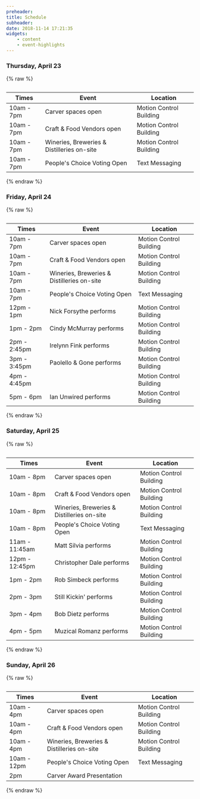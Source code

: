 ```yaml
---
preheader: 
title: Schedule
subheader: 
date: 2018-11-14 17:21:35
widgets:
    - content
    - event-highlights
---
```


### Thursday, April 23
{% raw %}
<table class="uk-table uk-table-divider">
    <caption></caption>
    <thead>
        <tr>
            <th>Times</th>
            <th>Event</th>
            <th>Location</th>
        </tr>
    </thead>
    <tbody>
        <tr>
            <td>10am - 7pm</td>
            <td>Carver spaces open</td>
            <td>Motion Control Building</td>
        </tr>
        <tr>
            <td>10am - 7pm</td>
            <td>Craft & Food Vendors open</td>
            <td>Motion Control Building</td>
        </tr>
        <tr>
            <td>10am - 7pm</td>
            <td>Wineries, Breweries & Distilleries on-site</td>
            <td>Motion Control Building</td>
        </tr>
        <tr>
            <td>10am - 7pm</td>
            <td>People's Choice Voting Open</td>
            <td>Text Messaging</td>
        </tr>
    </tbody>
</table>
{% endraw %}




### Friday, April 24
{% raw %}
<table class="uk-table uk-table-divider">
    <caption></caption>
    <thead>
        <tr>
            <th>Times</th>
            <th>Event</th>
            <th>Location</th>
        </tr>
    </thead>
    <tbody>
        <tr>
            <td>10am - 7pm</td>
            <td>Carver spaces open</td>
            <td>Motion Control Building</td>
        </tr>
        <tr>
            <td>10am - 7pm</td>
            <td>Craft & Food Vendors open</td>
            <td>Motion Control Building</td>
        </tr>
        <tr>
            <td>10am - 7pm</td>
            <td>Wineries, Breweries & Distilleries on-site</td>
            <td>Motion Control Building</td>
        </tr>
        <tr>
            <td>10am - 7pm</td>
            <td>People's Choice Voting Open</td>
            <td>Text Messaging</td>
        </tr>
        <tr>
            <td>12pm - 1pm</td>
            <td>Nick Forsythe performs</td>
            <td>Motion Control Building</td>
        </tr>
        <tr>
            <td>1pm - 2pm</td>
            <td>Cindy McMurray performs</td>
            <td>Motion Control Building</td>
        </tr>
        <tr>
            <td>2pm - 2:45pm</td>
            <td>Irelynn Fink performs</td>
            <td>Motion Control Building</td>
        </tr>
        <tr>
            <td>3pm - 3:45pm</td>
            <td>Paolello & Gone performs</td>
            <td>Motion Control Building</td>
        </tr>
        <tr>
            <td>4pm - 4:45pm</td>
            <td></td>
            <td>Motion Control Building</td>
        </tr>
        <tr>
            <td>5pm - 6pm</td>
            <td>Ian Unwired performs</td>
            <td>Motion Control Building</td>
        </tr>
    </tbody>
</table>
{% endraw %}



### Saturday, April 25
{% raw %}
<table class="uk-table uk-table-divider">
    <caption></caption>
    <thead>
        <tr>
            <th>Times</th>
            <th>Event</th>
            <th>Location</th>
        </tr>
    </thead>
    <tbody>
        <tr>
            <td>10am - 8pm</td>
            <td>Carver spaces open</td>
            <td>Motion Control Building</td>
        </tr>
        <tr>
            <td>10am - 8pm</td>
            <td>Craft & Food Vendors open</td>
            <td>Motion Control Building</td>
        </tr>
        <tr>
            <td>10am - 8pm</td>
            <td>Wineries, Breweries & Distilleries on-site</td>
            <td>Motion Control Building</td>
        </tr>
        <tr>
            <td>10am - 8pm</td>
            <td>People's Choice Voting Open</td>
            <td>Text Messaging</td>
        </tr>
        <tr>
            <td>11am - 11:45am</td>
            <td>Matt Silvia performs</td>
            <td>Motion Control Building</td>
        </tr>
        <tr>
            <td>12pm - 12:45pm</td>
            <td>Christopher Dale performs</td>
            <td>Motion Control Building</td>
        </tr>
        <tr>
            <td>1pm - 2pm</td>
            <td>Rob Simbeck performs</td>
            <td>Motion Control Building</td>
        </tr>
        <tr>
            <td>2pm - 3pm</td>
            <td>Still Kickin' performs</td>
            <td>Motion Control Building</td>
        </tr>
        <tr>
            <td>3pm - 4pm</td>
            <td>Bob Dietz performs</td>
            <td>Motion Control Building</td>
        </tr>
        <tr>
            <td>4pm - 5pm</td>
            <td>Muzical Romanz performs</td>
            <td>Motion Control Building</td>
        </tr>
    </tbody>
</table>
{% endraw %}

### Sunday, April 26
{% raw %}
<table class="uk-table uk-table-divider">
    <caption></caption>
    <thead>
        <tr>
            <th>Times</th>
            <th>Event</th>
            <th>Location</th>
        </tr>
    </thead>
    <tbody>
        <tr>
            <td>10am - 4pm</td>
            <td>Carver spaces open</td>
            <td>Motion Control Building</td>
        </tr>
        <tr>
            <td>10am - 4pm</td>
            <td>Craft & Food Vendors open</td>
            <td>Motion Control Building</td>
        </tr>
        <tr>
            <td>10am - 4pm</td>
            <td>Wineries, Breweries & Distilleries on-site</td>
            <td>Motion Control Building</td>
        </tr>
        <tr>
            <td>10am - 12pm</td>
            <td>People's Choice Voting Open</td>
            <td>Text Messaging</td>
        </tr>
        <tr>
            <td>2pm</td>
            <td>Carver Award Presentation</td>
            <td></td>
        </tr>
    </tbody>
</table>
{% endraw %}